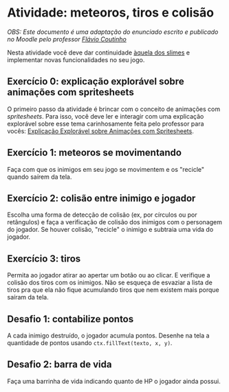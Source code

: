 # Atividade: meteoros, tiros e colisão

_OBS: Este documento é uma adaptação do enunciado escrito e publicado no Moodle pelo professor [Flávio Coutinho](https://github.com/fegemo)_

Nesta atividade você deve dar continuidade [àquela dos slimes](enunciado-0.md) e implementar novas funcionalidades no seu jogo.

## Exercício 0: explicação explorável sobre animações com spritesheets

O primeiro passo da atividade é brincar com o conceito de animações com _spritesheets_. Para isso, você deve ler e interagir com uma explicação explorável sobre esse tema carinhosamente feita pelo professor para vocês: [Explicação Explorável sobre Animações com Spritesheets](https://fegemo.github.io/spritesheet-animation).

## Exercício 1: meteoros se movimentando

Faça com que os inimigos em seu jogo se movimentem e os "recicle" quando saírem da tela.

## Exercício 2: colisão entre inimigo e jogador

Escolha uma forma de detecção de colisão (ex, por círculos ou por retângulos) e faça a verificação de colisão dos inimigos com o personagem do jogador. Se houver colisão, "recicle" o inimigo e subtraia uma vida do jogador.

## Exercício 3: tiros

Permita ao jogador atirar ao apertar um botão ou ao clicar. E verifique a colisão dos tiros com os inimigos. Não se esqueça de esvaziar a lista de tiros pra que ela não fique acumulando tiros que nem existem mais porque saíram da tela.

## Desafio 1: contabilize pontos

A cada inimigo destruído, o jogador acumula pontos. Desenhe na tela a quantidade de pontos usando `ctx.fillText(texto, x, y)`.

## Desafio 2: barra de vida

Faça uma barrinha de vida indicando quanto de HP o jogador ainda possui.
